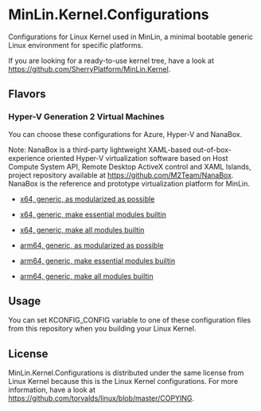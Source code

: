 # MinLin.Kernel.Configurations

Configurations for Linux Kernel used in MinLin, a minimal bootable generic Linux
environment for specific platforms.

If you are looking for a ready-to-use kernel tree, have a look at
https://github.com/SherryPlatform/MinLin.Kernel.

## Flavors

### Hyper-V Generation 2 Virtual Machines

You can choose these configurations for Azure, Hyper-V and NanaBox.

Note: NanaBox is a third-party lightweight XAML-based out-of-box-experience 
oriented Hyper-V virtualization software based on Host Compute System API, 
Remote Desktop ActiveX control and XAML Islands, project repository available
at https://github.com/M2Team/NanaBox. NanaBox is the reference and prototype
virtualization platform for MinLin.

- [x64, generic, as modularized as possible](MinLin/config-x64-NanaBox)
- [x64, generic, make essential modules builtin](MinLin/config-x64-NanaBox.Medium)
- [x64, generic, make all modules builtin](MinLin/config-x64-NanaBox.Single)

- [arm64, generic, as modularized as possible](MinLin/config-arm64-NanaBox)
- [arm64, generic, make essential modules builtin](MinLin/config-arm64-NanaBox.Medium)
- [arm64, generic, make all modules builtin](MinLin/config-arm64-NanaBox.Single)

## Usage

You can set KCONFIG_CONFIG variable to one of these configuration files from
this repository when you building your Linux Kernel.

## License

MinLin.Kernel.Configurations is distributed under the same license from Linux
Kernel because this is the Linux Kernel configurations. For more information,
have a look at https://github.com/torvalds/linux/blob/master/COPYING.
